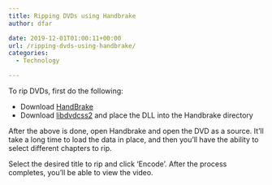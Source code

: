 ```yaml
---
title: Ripping DVDs using Handbrake
author: dfar

date: 2019-12-01T01:00:11+00:00
url: /ripping-dvds-using-handbrake/
categories:
  - Technology

---
```

To rip DVDs, first do the following:

  * Download <a rel="noreferrer noopener" aria-label="HandBrake (opens in a new tab)" href="https://handbrake.fr/" target="_blank">HandBrake</a>
  * Download <a rel="noreferrer noopener" aria-label="libdvdcss2 (opens in a new tab)" href="https://download.videolan.org/libdvdcss/1.2.11/win64/" target="_blank">libdvdcss2</a> and place the DLL into the Handbrake directory

After the above is done, open Handbrake and open the DVD as a source. It&#8217;ll take a long time to load the data in place, and then you&#8217;ll have the ability to select different chapters to rip.

Select the desired title to rip and click &#8216;Encode&#8217;. After the process completes, you&#8217;ll be able to view the video.
